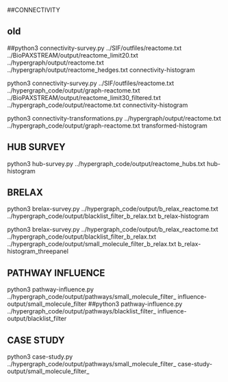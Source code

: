 ##CONNECTIVITY
## old
##python3 connectivity-survey.py ../SIF/outfiles/reactome.txt ../BioPAXSTREAM/output/reactome_limit20.txt ../hypergraph/output/reactome.txt ../hypergraph/output/reactome_hedges.txt connectivity-histogram

python3 connectivity-survey.py ../SIF/outfiles/reactome.txt ../hypergraph_code/output/graph-reactome.txt ../BioPAXSTREAM/output/reactome_limit30_filtered.txt ../hypergraph_code/output/reactome.txt connectivity-histogram

python3 connectivity-transformations.py ../hypergraph/output/reactome.txt ../hypergraph_code/output/graph-reactome.txt transformed-histogram

## HUB SURVEY
python3 hub-survey.py ../hypergraph_code/output/reactome_hubs.txt hub-histogram


## BRELAX
python3 brelax-survey.py ../hypergraph_code/output/b_relax_reactome.txt  ../hypergraph_code/output/blacklist_filter_b_relax.txt b_relax-histogram

python3 brelax-survey.py ../hypergraph_code/output/b_relax_reactome.txt  ../hypergraph_code/output/blacklist_filter_b_relax.txt ../hypergraph_code/output/small_molecule_filter_b_relax.txt b_relax-histogram_threepanel

## PATHWAY INFLUENCE
python3 pathway-influence.py ../hypergraph_code/output/pathways/small_molecule_filter_ influence-output/small_molecule_filter
##python3 pathway-influence.py ../hypergraph_code/output/pathways/blacklist_filter_ influence-output/blacklist_filter


## CASE STUDY
python3 case-study.py ../hypergraph_code/output/pathways/small_molecule_filter_ case-study-output/small_molecule_filter_

